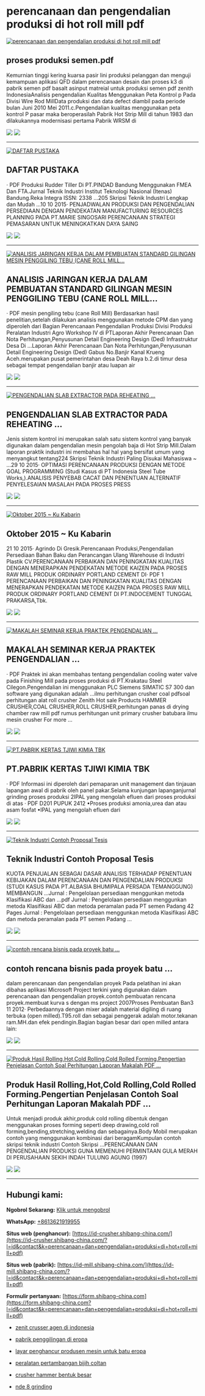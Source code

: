 # perencanaan dan pengendalian produksi di hot roll mill pdf

<a href="https://swt.shibang-china.com/?l=id&img&k=perencanaan+dan+pengendalian+produksi+di+hot+roll+mill+pdf" target="_blank">![perencanaan dan pengendalian produksi di hot roll mill pdf](http://static.shibang-china.com/all-800x300/260.jpg)</a>

## proses produksi semen.pdf
Kemurnian tinggi kering kuarsa pasir lini produksi pelanggan dan menguji kemampuan aplikasi QFD dalam perencanaan desain dan proses k3 di pabrik semen pdf basalt asinput matreial untuk produksi semen pdf zenith IndonesiaAnalisis pengendalian Kualitas Menggunakan Peta Kontrol p Pada Divisi Wire Rod MillData produksi dan data defect diambil pada periode bulan Juni 2010 Mei 2011.c.Pengendalian kualitas menggunakan peta kontrol P pasar maka beroperasilah Pabrik Hot Strip Mill di tahun 1983 dan dilakukannya modernisasi pertama Pabrik WRSM di


<a href="https://whatsapp.shibangsoft.com/WhatsApp.php" target="_blank" title="WhatsApp">![](http://static.shibang-china.com/icon/whatsapp.png)</a> <a href="https://swt.shibang-china.com/?l=id&icon&k=perencanaan+dan+pengendalian+produksi+di+hot+roll+mill+pdf" target="_blank">![](http://static.shibang-china.com/icon/chat-id.png)</a>

---

<a href="https://swt.shibang-china.com/?l=id&img&k=perencanaan+dan+pengendalian+produksi+di+hot+roll+mill+pdf" target="_blank">![DAFTAR PUSTAKA](http://static.shibang-china.com/all-800x300/1153.jpg)</a>

## DAFTAR PUSTAKA
· PDF Produksi Rudder Tiller Di PT.PINDAD Bandung Menggunakan FMEA Dan FTA.Jurnal Teknik Industri Institut Teknologi Nasional (Itenas) Bandung.Reka Integra ISSN: 2338 …205 Skripsi Teknik Industri Lengkap dan Mudah …10 10 2015· PENJADWALAN PRODUKSI DAN PENGENDALIAN PERSEDIAAN DENGAN PENDEKATAN MANUFACTURING RESOURCES PLANNING PADA PT.MARIE SINGOSARI PERENCANAAN STRATEGI PEMASARAN UNTUK MENINGKATKAN DAYA SAING


<a href="https://whatsapp.shibangsoft.com/WhatsApp.php" target="_blank" title="WhatsApp">![](http://static.shibang-china.com/icon/whatsapp.png)</a> <a href="https://swt.shibang-china.com/?l=id&icon&k=perencanaan+dan+pengendalian+produksi+di+hot+roll+mill+pdf" target="_blank">![](http://static.shibang-china.com/icon/chat-id.png)</a>

---

<a href="https://swt.shibang-china.com/?l=id&img&k=perencanaan+dan+pengendalian+produksi+di+hot+roll+mill+pdf" target="_blank">![ANALISIS JARINGAN KERJA DALAM PEMBUATAN STANDARD GILINGAN MESIN PENGGILING TEBU (CANE ROLL MILL…](http://static.shibang-china.com/all-800x300/655.jpg)</a>

## ANALISIS JARINGAN KERJA DALAM PEMBUATAN STANDARD GILINGAN MESIN PENGGILING TEBU (CANE ROLL MILL…
· PDF mesin pengiling tebu (cane Roll Mill) Berdasarkan hasil penelitian,setelah dilakukan analisis menggunakan metode CPM dan yang diperoleh dari Bagian Perencanaan Pengendalian Produksi Divisi Produksi Peralatan Industri Agro Workshop IV di PTLaporan Akhir Perencanaan Dan Nota Perhitungan,Penyusunan Detail Engineering Design (Ded) Infrastruktur Desa Di …Laporan Akhir Perencanaan Dan Nota Perhitungan,Penyusunan Detail Engineering Design (Ded) Gabus No.Banjir Kanal Krueng Aceh.merupakan pusat pemerintahan desa Deah Raya b.2.di timur desa sebagai tempat pengendalian banjir atau luapan air


<a href="https://whatsapp.shibangsoft.com/WhatsApp.php" target="_blank" title="WhatsApp">![](http://static.shibang-china.com/icon/whatsapp.png)</a> <a href="https://swt.shibang-china.com/?l=id&icon&k=perencanaan+dan+pengendalian+produksi+di+hot+roll+mill+pdf" target="_blank">![](http://static.shibang-china.com/icon/chat-id.png)</a>

---

<a href="https://swt.shibang-china.com/?l=id&img&k=perencanaan+dan+pengendalian+produksi+di+hot+roll+mill+pdf" target="_blank">![PENGENDALIAN SLAB EXTRACTOR PADA REHEATING …](http://static.shibang-china.com/all-800x300/731.jpg)</a>

## PENGENDALIAN SLAB EXTRACTOR PADA REHEATING …
Jenis sistem kontrol ini merupakan salah satu sistem kontrol yang banyak digunakan dalam pengendalian mesin pengolah baja di Hot Strip Mill.Dalam laporan praktik industri ini membahas hal hal yang bersifat umum yang menyangkut tentang224 Skripsi Teknik Industri Paling Disukai Mahasiswa ~ …29 10 2015· OPTIMASI PERENCANAAN PRODUKSI DENGAN METODE GOAL PROGRAMMING (Studi Kasus di PT Indonesia Steel Tube Works,).ANALISIS PENYEBAB CACAT DAN PENENTUAN ALTERNATIF PENYELESAIAN MASALAH PADA PROSES PRESS


<a href="https://whatsapp.shibangsoft.com/WhatsApp.php" target="_blank" title="WhatsApp">![](http://static.shibang-china.com/icon/whatsapp.png)</a> <a href="https://swt.shibang-china.com/?l=id&icon&k=perencanaan+dan+pengendalian+produksi+di+hot+roll+mill+pdf" target="_blank">![](http://static.shibang-china.com/icon/chat-id.png)</a>

---

<a href="https://swt.shibang-china.com/?l=id&img&k=perencanaan+dan+pengendalian+produksi+di+hot+roll+mill+pdf" target="_blank">![Oktober 2015 ~ Ku Kabarin](http://static.shibang-china.com/all-800x300/467.jpg)</a>

## Oktober 2015 ~ Ku Kabarin
21 10 2015· Agrindo Di Gresik.Perencanaan Produksi,Pengendalian Persediaan Bahan Baku dan Perancangan Ulang Warehouse di Industri Plastik CV.PERENCANAAN PERBAIKAN DAN PENINGKATAN KUALITAS DENGAN MENERAPKAN PENDEKATAN METODE KAIZEN PADA PROSES RAW MILL PRODUK ORDINARY PORTLAND CEMENT DI· PDF 1 PERENCANAAN PERBAIKAN DAN PENINGKATAN KUALITAS DENGAN MENERAPKAN PENDEKATAN METODE KAIZEN PADA PROSES RAW MILL PRODUK ORDINARY PORTLAND CEMENT DI PT.INDOCEMENT TUNGGAL PRAKARSA,Tbk.


<a href="https://whatsapp.shibangsoft.com/WhatsApp.php" target="_blank" title="WhatsApp">![](http://static.shibang-china.com/icon/whatsapp.png)</a> <a href="https://swt.shibang-china.com/?l=id&icon&k=perencanaan+dan+pengendalian+produksi+di+hot+roll+mill+pdf" target="_blank">![](http://static.shibang-china.com/icon/chat-id.png)</a>

---

<a href="https://swt.shibang-china.com/?l=id&img&k=perencanaan+dan+pengendalian+produksi+di+hot+roll+mill+pdf" target="_blank">![MAKALAH SEMINAR KERJA PRAKTEK PENGENDALIAN …](http://static.shibang-china.com/all-800x300/469.jpg)</a>

## MAKALAH SEMINAR KERJA PRAKTEK PENGENDALIAN …
· PDF Praktek ini akan membahas tentang pengendalian cooling water valve pada Finishing Mill pada proses produksi di PT.Krakatau Steel Cilegon.Pengendalian ini menggunakan PLC Siemens SIMATIC S7 300 dan software yang digunakan adalah …ilmu perhitungan crusher coal pdfsoal perhitungan alat roll crusher Zenith Hot sale Products HAMMER CRUSHER,COAL CRUSHER,ROLL CRUSHER,perhitungan panas di drying chamber raw mill pdf rumus perhitungan unit primary crusher batubara ilmu mesin crusher For more …


<a href="https://whatsapp.shibangsoft.com/WhatsApp.php" target="_blank" title="WhatsApp">![](http://static.shibang-china.com/icon/whatsapp.png)</a> <a href="https://swt.shibang-china.com/?l=id&icon&k=perencanaan+dan+pengendalian+produksi+di+hot+roll+mill+pdf" target="_blank">![](http://static.shibang-china.com/icon/chat-id.png)</a>

---

<a href="https://swt.shibang-china.com/?l=id&img&k=perencanaan+dan+pengendalian+produksi+di+hot+roll+mill+pdf" target="_blank">![PT.PABRIK KERTAS TJIWI KIMIA TBK](http://static.shibang-china.com/all-800x300/1287.jpg)</a>

## PT.PABRIK KERTAS TJIWI KIMIA TBK
· PDF Informasi ini diperoleh dari pemaparan unit management dan tinjauan lapangan awal di pabrik oleh panel pakar.Selama kunjungan lapanganjurnal grinding proses produksi 2IPAL yang mengolah efluen dari proses produksi di atas · PDF D201 PUPUK 2412 •Proses produksi amonia,urea dan atau asam fosfat •IPAL yang mengolah efluen dari


<a href="https://whatsapp.shibangsoft.com/WhatsApp.php" target="_blank" title="WhatsApp">![](http://static.shibang-china.com/icon/whatsapp.png)</a> <a href="https://swt.shibang-china.com/?l=id&icon&k=perencanaan+dan+pengendalian+produksi+di+hot+roll+mill+pdf" target="_blank">![](http://static.shibang-china.com/icon/chat-id.png)</a>

---

<a href="https://swt.shibang-china.com/?l=id&img&k=perencanaan+dan+pengendalian+produksi+di+hot+roll+mill+pdf" target="_blank">![Teknik Industri Contoh Proposal Tesis](http://static.shibang-china.com/all-800x300/339.jpg)</a>

## Teknik Industri Contoh Proposal Tesis
KUOTA PENJUALAN SEBAGAI DASAR ANALISIS TERHADAP PENENTUAN KEBIJAKAN DALAM PERENCANAAN DAN PENGENDALIAN PRODUKSI (STUDI KASUS PADA PT.ALBASIA BHUMIPALA PERSADA TEMANGGUNG) MEMBANGUN …Jurnal : Pengelolaan persediaan menggunkan metoda Klasifikasi ABC dan …pdf Jurnal : Pengelolaan persediaan menggunkan metoda Klasifikasi ABC dan metoda peramalan pada PT semen Padang 42 Pages Jurnal : Pengelolaan persediaan menggunkan metoda Klasifikasi ABC dan metoda peramalan pada PT semen Padang …


<a href="https://whatsapp.shibangsoft.com/WhatsApp.php" target="_blank" title="WhatsApp">![](http://static.shibang-china.com/icon/whatsapp.png)</a> <a href="https://swt.shibang-china.com/?l=id&icon&k=perencanaan+dan+pengendalian+produksi+di+hot+roll+mill+pdf" target="_blank">![](http://static.shibang-china.com/icon/chat-id.png)</a>

---

<a href="https://swt.shibang-china.com/?l=id&img&k=perencanaan+dan+pengendalian+produksi+di+hot+roll+mill+pdf" target="_blank">![contoh rencana bisnis pada proyek batu …](http://static.shibang-china.com/all-800x300/1363.jpg)</a>

## contoh rencana bisnis pada proyek batu …
dalam perencanaan dan pengendalian proyek Pada pelatihan ini akan dibahas aplikasi Microsoft Project terkini yang digunakan dalam perencanaan dan pengendalian proyek.contoh pembuatan rencana proyek.membuat kurva s dengan ms project 2007Proses Pembuatan Ban3 11 2012· Perbedaannya dengan mixer adalah material digiling di ruang terbuka (open milled).T95.roll dan sebagai penggerak adalah motor.tekanan ram.MH.dan efek pendingin.Bagian bagian besar dari open milled antara lain:


<a href="https://whatsapp.shibangsoft.com/WhatsApp.php" target="_blank" title="WhatsApp">![](http://static.shibang-china.com/icon/whatsapp.png)</a> <a href="https://swt.shibang-china.com/?l=id&icon&k=perencanaan+dan+pengendalian+produksi+di+hot+roll+mill+pdf" target="_blank">![](http://static.shibang-china.com/icon/chat-id.png)</a>

---

<a href="https://swt.shibang-china.com/?l=id&img&k=perencanaan+dan+pengendalian+produksi+di+hot+roll+mill+pdf" target="_blank">![Produk Hasil Rolling,Hot,Cold Rolling,Cold Rolled Forming.Pengertian Penjelasan Contoh Soal Perhitungan Laporan Makalah PDF …](http://static.shibang-china.com/all-800x300/1275.jpg)</a>

## Produk Hasil Rolling,Hot,Cold Rolling,Cold Rolled Forming.Pengertian Penjelasan Contoh Soal Perhitungan Laporan Makalah PDF …
Untuk menjadi produk akhir,produk cold rolling dibentuk dengan menggunakan proses forming seperti deep drawing,cold roll forming,bending,stretching,welding dan sebagainya.Body Mobil merupakan contoh yang menggunakan kombinasi dari beragamKumpulan contoh skripsi teknik industri Contoh Skripsi …PERENCANAAN DAN PENGENDALIAN PRODUKSI GUNA MEMENUHI PERMINTAAN GULA MERAH DI PERUSAHAAN SEKIH INDAH TULUNG AGUNG (1997)


<a href="https://whatsapp.shibangsoft.com/WhatsApp.php" target="_blank" title="WhatsApp">![](http://static.shibang-china.com/icon/whatsapp.png)</a> <a href="https://swt.shibang-china.com/?l=id&icon&k=perencanaan+dan+pengendalian+produksi+di+hot+roll+mill+pdf" target="_blank">![](http://static.shibang-china.com/icon/chat-id.png)</a>

---
## Hubungi kami:

**Ngobrol Sekarang:** [Klik untuk mengobrol](https://swt.shibang-china.com?l=id&contact&k=perencanaan+dan+pengendalian+produksi+di+hot+roll+mill+pdf)

**WhatsApp:**  [+8613621919955](https://whatsapp.shibangsoft.com/WhatsApp.php)

**Situs web (penghancur):** [https://id-crusher.shibang-china.com/](https://id-crusher.shibang-china.com/?l=id&contact&k=perencanaan+dan+pengendalian+produksi+di+hot+roll+mill+pdf)

**Situs web (pabrik):** [https://id-mill.shibang-china.com/](https://id-mill.shibang-china.com/?l=id&contact&k=perencanaan+dan+pengendalian+produksi+di+hot+roll+mill+pdf)

**Formulir pertanyaan:** [https://form.shibang-china.com](https://form.shibang-china.com?l=id&contact&k=perencanaan+dan+pengendalian+produksi+di+hot+roll+mill+pdf)

* [zenit crusser agen di indonesia](../26/zenit%20crusser%20agen%20di%20indonesia.md)

* [pabrik penggilingan di eropa](../29/pabrik%20penggilingan%20di%20eropa.md)

* [layar penghancur produsen mesin untuk batu eropa](../27/layar%20penghancur%20produsen%20mesin%20untuk%20batu%20eropa.md)

* [peralatan pertambangan bijih coltan](../28/peralatan%20pertambangan%20bijih%20coltan.md)

* [crusher hammer bentuk besar](../16/crusher%20hammer%20bentuk%20besar.md)

* [nde 8 grinding](../21/nde%208%20grinding.md)